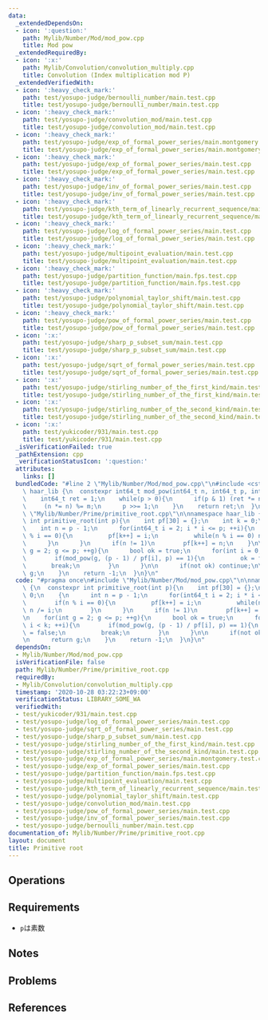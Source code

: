 ```yaml
---
data:
  _extendedDependsOn:
  - icon: ':question:'
    path: Mylib/Number/Mod/mod_pow.cpp
    title: Mod pow
  _extendedRequiredBy:
  - icon: ':x:'
    path: Mylib/Convolution/convolution_multiply.cpp
    title: Convolution (Index multiplication mod P)
  _extendedVerifiedWith:
  - icon: ':heavy_check_mark:'
    path: test/yosupo-judge/bernoulli_number/main.test.cpp
    title: test/yosupo-judge/bernoulli_number/main.test.cpp
  - icon: ':heavy_check_mark:'
    path: test/yosupo-judge/convolution_mod/main.test.cpp
    title: test/yosupo-judge/convolution_mod/main.test.cpp
  - icon: ':heavy_check_mark:'
    path: test/yosupo-judge/exp_of_formal_power_series/main.montgomery.test.cpp
    title: test/yosupo-judge/exp_of_formal_power_series/main.montgomery.test.cpp
  - icon: ':heavy_check_mark:'
    path: test/yosupo-judge/exp_of_formal_power_series/main.test.cpp
    title: test/yosupo-judge/exp_of_formal_power_series/main.test.cpp
  - icon: ':heavy_check_mark:'
    path: test/yosupo-judge/inv_of_formal_power_series/main.test.cpp
    title: test/yosupo-judge/inv_of_formal_power_series/main.test.cpp
  - icon: ':heavy_check_mark:'
    path: test/yosupo-judge/kth_term_of_linearly_recurrent_sequence/main.test.cpp
    title: test/yosupo-judge/kth_term_of_linearly_recurrent_sequence/main.test.cpp
  - icon: ':heavy_check_mark:'
    path: test/yosupo-judge/log_of_formal_power_series/main.test.cpp
    title: test/yosupo-judge/log_of_formal_power_series/main.test.cpp
  - icon: ':heavy_check_mark:'
    path: test/yosupo-judge/multipoint_evaluation/main.test.cpp
    title: test/yosupo-judge/multipoint_evaluation/main.test.cpp
  - icon: ':heavy_check_mark:'
    path: test/yosupo-judge/partition_function/main.fps.test.cpp
    title: test/yosupo-judge/partition_function/main.fps.test.cpp
  - icon: ':heavy_check_mark:'
    path: test/yosupo-judge/polynomial_taylor_shift/main.test.cpp
    title: test/yosupo-judge/polynomial_taylor_shift/main.test.cpp
  - icon: ':heavy_check_mark:'
    path: test/yosupo-judge/pow_of_formal_power_series/main.test.cpp
    title: test/yosupo-judge/pow_of_formal_power_series/main.test.cpp
  - icon: ':x:'
    path: test/yosupo-judge/sharp_p_subset_sum/main.test.cpp
    title: test/yosupo-judge/sharp_p_subset_sum/main.test.cpp
  - icon: ':x:'
    path: test/yosupo-judge/sqrt_of_formal_power_series/main.test.cpp
    title: test/yosupo-judge/sqrt_of_formal_power_series/main.test.cpp
  - icon: ':x:'
    path: test/yosupo-judge/stirling_number_of_the_first_kind/main.test.cpp
    title: test/yosupo-judge/stirling_number_of_the_first_kind/main.test.cpp
  - icon: ':x:'
    path: test/yosupo-judge/stirling_number_of_the_second_kind/main.test.cpp
    title: test/yosupo-judge/stirling_number_of_the_second_kind/main.test.cpp
  - icon: ':x:'
    path: test/yukicoder/931/main.test.cpp
    title: test/yukicoder/931/main.test.cpp
  _isVerificationFailed: true
  _pathExtension: cpp
  _verificationStatusIcon: ':question:'
  attributes:
    links: []
  bundledCode: "#line 2 \"Mylib/Number/Mod/mod_pow.cpp\"\n#include <cstdint>\n\nnamespace\
    \ haar_lib {\n  constexpr int64_t mod_pow(int64_t n, int64_t p, int64_t m){\n\
    \    int64_t ret = 1;\n    while(p > 0){\n      if(p & 1) (ret *= n) %= m;\n \
    \     (n *= n) %= m;\n      p >>= 1;\n    }\n    return ret;\n  }\n}\n#line 3\
    \ \"Mylib/Number/Prime/primitive_root.cpp\"\n\nnamespace haar_lib {\n  constexpr\
    \ int primitive_root(int p){\n    int pf[30] = {};\n    int k = 0;\n    {\n  \
    \    int n = p - 1;\n      for(int64_t i = 2; i * i <= p; ++i){\n        if(n\
    \ % i == 0){\n          pf[k++] = i;\n          while(n % i == 0) n /= i;\n  \
    \      }\n      }\n      if(n != 1)\n        pf[k++] = n;\n    }\n\n    for(int\
    \ g = 2; g <= p; ++g){\n      bool ok = true;\n      for(int i = 0; i < k; ++i){\n\
    \        if(mod_pow(g, (p - 1) / pf[i], p) == 1){\n          ok = false;\n   \
    \       break;\n        }\n      }\n\n      if(not ok) continue;\n\n      return\
    \ g;\n    }\n    return -1;\n  }\n}\n"
  code: "#pragma once\n#include \"Mylib/Number/Mod/mod_pow.cpp\"\n\nnamespace haar_lib\
    \ {\n  constexpr int primitive_root(int p){\n    int pf[30] = {};\n    int k =\
    \ 0;\n    {\n      int n = p - 1;\n      for(int64_t i = 2; i * i <= p; ++i){\n\
    \        if(n % i == 0){\n          pf[k++] = i;\n          while(n % i == 0)\
    \ n /= i;\n        }\n      }\n      if(n != 1)\n        pf[k++] = n;\n    }\n\
    \n    for(int g = 2; g <= p; ++g){\n      bool ok = true;\n      for(int i = 0;\
    \ i < k; ++i){\n        if(mod_pow(g, (p - 1) / pf[i], p) == 1){\n          ok\
    \ = false;\n          break;\n        }\n      }\n\n      if(not ok) continue;\n\
    \n      return g;\n    }\n    return -1;\n  }\n}\n"
  dependsOn:
  - Mylib/Number/Mod/mod_pow.cpp
  isVerificationFile: false
  path: Mylib/Number/Prime/primitive_root.cpp
  requiredBy:
  - Mylib/Convolution/convolution_multiply.cpp
  timestamp: '2020-10-28 03:22:23+09:00'
  verificationStatus: LIBRARY_SOME_WA
  verifiedWith:
  - test/yukicoder/931/main.test.cpp
  - test/yosupo-judge/log_of_formal_power_series/main.test.cpp
  - test/yosupo-judge/sqrt_of_formal_power_series/main.test.cpp
  - test/yosupo-judge/sharp_p_subset_sum/main.test.cpp
  - test/yosupo-judge/stirling_number_of_the_first_kind/main.test.cpp
  - test/yosupo-judge/stirling_number_of_the_second_kind/main.test.cpp
  - test/yosupo-judge/exp_of_formal_power_series/main.montgomery.test.cpp
  - test/yosupo-judge/exp_of_formal_power_series/main.test.cpp
  - test/yosupo-judge/partition_function/main.fps.test.cpp
  - test/yosupo-judge/multipoint_evaluation/main.test.cpp
  - test/yosupo-judge/kth_term_of_linearly_recurrent_sequence/main.test.cpp
  - test/yosupo-judge/polynomial_taylor_shift/main.test.cpp
  - test/yosupo-judge/convolution_mod/main.test.cpp
  - test/yosupo-judge/pow_of_formal_power_series/main.test.cpp
  - test/yosupo-judge/inv_of_formal_power_series/main.test.cpp
  - test/yosupo-judge/bernoulli_number/main.test.cpp
documentation_of: Mylib/Number/Prime/primitive_root.cpp
layout: document
title: Primitive root
---
```


## Operations

## Requirements

- `p`は素数

## Notes

## Problems

## References
